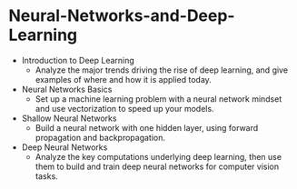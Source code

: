 # Neural-Networks-and-Deep-Learning
- Introduction to Deep Learning
    * Analyze the major trends driving the rise of deep learning, and give examples of where and how it is applied today.
- Neural Networks Basics
    * Set up a machine learning problem with a neural network mindset and use vectorization to speed up your models.
- Shallow Neural Networks
    * Build a neural network with one hidden layer, using forward propagation and backpropagation.
- Deep Neural Networks
    * Analyze the key computations underlying deep learning, then use them to build and train deep neural networks for computer vision tasks.